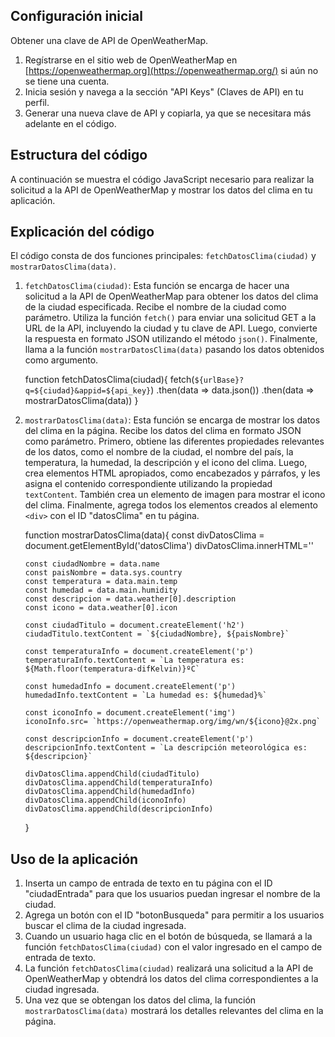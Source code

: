 
## Configuración inicial
Obtener una clave de API de OpenWeatherMap.

1.  Regístrarse en el sitio web de OpenWeatherMap en [https://openweathermap.org](https://openweathermap.org/) si aún no se tiene una cuenta.
2.  Inicia sesión y navega a la sección "API Keys" (Claves de API) en tu perfil.
3.  Generar una nueva clave de API y copiarla, ya que se necesitara más adelante en el código.

## Estructura del código

A continuación se muestra el código JavaScript necesario para realizar la solicitud a la API de OpenWeatherMap y mostrar los datos del clima en tu aplicación. 

## Explicación del código

El código consta de dos funciones principales: `fetchDatosClima(ciudad)` y `mostrarDatosClima(data)`.

1.  `fetchDatosClima(ciudad)`: Esta función se encarga de hacer una solicitud a la API de OpenWeatherMap para obtener los datos del clima de la ciudad especificada. Recibe el nombre de la ciudad como parámetro. Utiliza la función `fetch()` para enviar una solicitud GET a la URL de la API, incluyendo la ciudad y tu clave de API. Luego, convierte la respuesta en formato JSON utilizando el método `json()`. Finalmente, llama a la función `mostrarDatosClima(data)` pasando los datos obtenidos como argumento.

    function fetchDatosClima(ciudad){
        fetch(`${urlBase}?q=${ciudad}&appid=${api_key}`)
        .then(data => data.json())
        .then(data => mostrarDatosClima(data))
    }
    
2.  `mostrarDatosClima(data)`: Esta función se encarga de mostrar los datos del clima en la página. Recibe los datos del clima en formato JSON como parámetro. Primero, obtiene las diferentes propiedades relevantes de los datos, como el nombre de la ciudad, el nombre del país, la temperatura, la humedad, la descripción y el icono del clima. Luego, crea elementos HTML apropiados, como encabezados y párrafos, y les asigna el contenido correspondiente utilizando la propiedad `textContent`. También crea un elemento de imagen para mostrar el icono del clima. Finalmente, agrega todos los elementos creados al elemento `<div>` con el ID "datosClima" en tu página.

    function mostrarDatosClima(data){
        const divDatosClima = document.getElementById('datosClima')
        divDatosClima.innerHTML=''
    
        const ciudadNombre = data.name
        const paisNombre = data.sys.country
        const temperatura = data.main.temp
        const humedad = data.main.humidity
        const descripcion = data.weather[0].description
        const icono = data.weather[0].icon
    
        const ciudadTitulo = document.createElement('h2')
        ciudadTitulo.textContent = `${ciudadNombre}, ${paisNombre}`
    
        const temperaturaInfo = document.createElement('p')
        temperaturaInfo.textContent = `La temperatura es: ${Math.floor(temperatura-difKelvin)}ºC`
        
        const humedadInfo = document.createElement('p')
        humedadInfo.textContent = `La humedad es: ${humedad}%`
    
        const iconoInfo = document.createElement('img')
        iconoInfo.src= `https://openweathermap.org/img/wn/${icono}@2x.png`
    
        const descripcionInfo = document.createElement('p')
        descripcionInfo.textContent = `La descripción meteorológica es: ${descripcion}`
    
        divDatosClima.appendChild(ciudadTitulo)
        divDatosClima.appendChild(temperaturaInfo)
        divDatosClima.appendChild(humedadInfo)
        divDatosClima.appendChild(iconoInfo)
        divDatosClima.appendChild(descripcionInfo)
    }
    

## Uso de la aplicación

1.  Inserta un campo de entrada de texto en tu página con el ID "ciudadEntrada" para que los usuarios puedan ingresar el nombre de la ciudad.
2.  Agrega un botón con el ID "botonBusqueda" para permitir a los usuarios buscar el clima de la ciudad ingresada.
3.  Cuando un usuario haga clic en el botón de búsqueda, se llamará a la función `fetchDatosClima(ciudad)` con el valor ingresado en el campo de entrada de texto.
4.  La función `fetchDatosClima(ciudad)` realizará una solicitud a la API de OpenWeatherMap y obtendrá los datos del clima correspondientes a la ciudad ingresada.
5.  Una vez que se obtengan los datos del clima, la función `mostrarDatosClima(data)` mostrará los detalles relevantes del clima en la página.